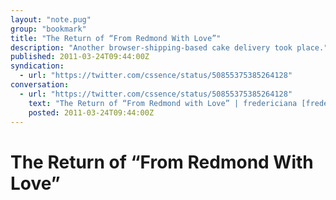 ```yaml
---
layout: "note.pug"
group: "bookmark"
title: "The Return of “From Redmond With Love”"
description: "Another browser-shipping-based cake delivery took place."
published: 2011-03-24T09:44:00Z
syndication:
  - url: "https://twitter.com/cssence/status/50855375385264128"
conversation:
  - url: "https://twitter.com/cssence/status/50855375385264128"
    text: "The Return of “From Redmond with Love” | fredericiana [fredericiana.com/2011/03/22/the-return-of-from-redmond-with-love](http://fredericiana.com/2011/03/22/the-return-of-from-redmond-with-love/) via [@fwenzel](https://twitter.com/fwenzel)"
    posted: 2011-03-24T09:44:00Z
---
```


# The Return of “From Redmond With Love”
